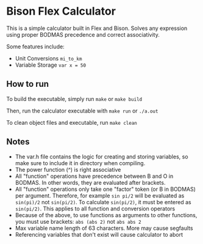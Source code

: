 # Bison Flex Calculator

This is a simple calculator built in Flex and Bison. Solves any expression using proper BODMAS precedence and correct associativity. 

Some features include:
- Unit Conversions   ```mi_to_km```
- Variable Storage   ```var x = 50```

## How to run
To build the executable, simply run 
```make``` or ```make build```

Then, run the calculator executable with 
```make run``` or ```./a.out```

To clean object files and executable, run
```make clean```

## Notes
- The var.h file contains the logic for creating and storing variables, so make sure to include it in directory when compiling.
- The power function (^) is right associative
- All "function" operations have precedence between B and O in BODMAS. In other words, they are evaluated after brackets. 
- All "function" operations only take one "factor" token (or B in BODMAS) per argument. Therefore, for example ```sin pi/2``` will be evaluated as ```sin(pi)/2``` not ```sin(pi/2)```. To calculate ```sin(pi/2)```, it must be entered as ```sin(pi/2)```. This applies to all function and conversion operators
- Because of the above, to use functions as arguments to other functions, you must use brackets:
```abs (abs 2)``` not ```abs abs 2```
- Max variable name length of 63 characters. More may cause segfaults
- Referencing variables that don't exist will cause calculator to abort
